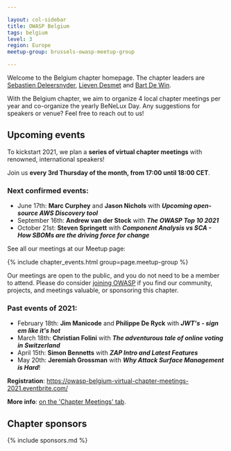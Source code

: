 ```yaml
---

layout: col-sidebar
title: OWASP Belgium
tags: belgium
level: 3
region: Europe
meetup-group: brussels-owasp-meetup-group

---
```

Welcome to the Belgium chapter homepage. The chapter leaders are
[Sebastien Deleersnyder](mailto:seba@owasp.org),
[Lieven Desmet](mailto:lieven.desmet@owasp.org) and
[Bart De Win](mailto:bart.dewin@owasp.org).

With the Belgium chapter, we aim to organize 4 local chapter meetings per year and co-organize the yearly BeNeLux Day. Any suggestions for speakers or venue? Feel free to reach out to us!

## Upcoming events

To kickstart 2021, we plan a **series of virtual chapter meetings** with renowned, international speakers!

Join us **every 3rd Thursday of the month, from 17:00 until 18:00 CET**.

### Next confirmed events:
* June 17th: **Marc Curphey** and **Jason Nichols** with ***Upcoming open-source AWS Discovery tool***
* September 16th: **Andrew van der Stock** with ***The OWASP Top 10 2021***
* October 21st: **Steven Springett** with ***Component Analysis vs SCA - How SBOMs are the driving force for change***

See all our meetings at our Meetup page:

{% include chapter_events.html group=page.meetup-group %}

Our meetings are open to the public, and you do not need to be a member to attend. Please do consider [joining OWASP](https://owasp.org/membership/) if you find our community, projects, and meetings valuable, or sponsoring this chapter.

### Past events of 2021:
* February 18th: **Jim Manicode** and **Philippe De Ryck** with ***JWT's  - sign em like it's hot***
* March 18th: **Christian Folini** with ***The adventurous tale of online voting in Switzerland***
* April 15th: **Simon Bennetts** with ***ZAP Intro and Latest Features***
* May 20th: **Jeremiah Grossman** with ***Why Attack Surface Management is Hard***!

**Registration**: <https://owasp-belgium-virtual-chapter-meetings-2021.eventbrite.com/>

**More info**: [on the 'Chapter Meetings' tab](https://owasp.org/www-chapter-belgium/#div-meetings).

## Chapter sponsors
{% include sponsors.md %}
